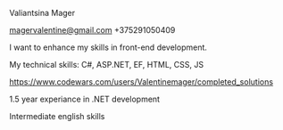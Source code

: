Valiantsina Mager

magervalentine@gmail.com
+375291050409

I want to enhance my skills in front-end development.

My technical skills: C#, ASP.NET, EF, HTML, CSS, JS

https://www.codewars.com/users/Valentinemager/completed_solutions

1.5 year experiance in .NET development

Intermediate english skills